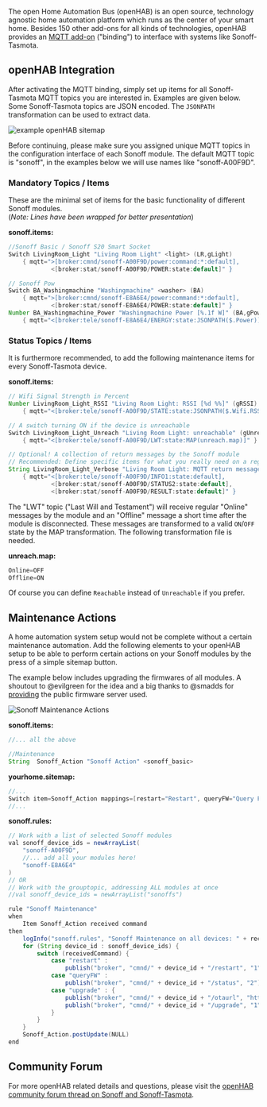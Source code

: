 The open Home Automation Bus (openHAB) is an open source, technology agnostic home automation platform which runs as the center of your smart home. Besides 150 other add-ons for all kinds of technologies, openHAB provides an [MQTT add-on](http://docs.openhab.org/addons/bindings.html) ("binding") to interface with systems like Sonoff-Tasmota.

## openHAB Integration

After activating the MQTT binding, simply set up items for all Sonoff-Tasmota MQTT topics you are interested in. Examples are given below. Some Sonoff-Tasmota topics are JSON encoded. The `JSONPATH` transformation can be used to extract data.

![example openHAB sitemap](https://community-openhab-org.s3-eu-central-1.amazonaws.com/original/2X/5/57750c6c7b6d9f18e75424fcb87ec093f70c6211.png)

Before continuing, please make sure you assigned unique MQTT topics in the configuration interface of each Sonoff module. The default MQTT topic is "sonoff", in the examples below we will use names like "sonoff-A00F9D".
 
### Mandatory Topics / Items

These are the minimal set of items for the basic functionality of different Sonoff modules.
<br /> (*Note: Lines have been wrapped for better presentation*)

**sonoff.items:**
```java
//Sonoff Basic / Sonoff S20 Smart Socket
Switch LivingRoom_Light "Living Room Light" <light> (LR,gLight)
    { mqtt=">[broker:cmnd/sonoff-A00F9D/power:command:*:default],
            <[broker:stat/sonoff-A00F9D/POWER:state:default]" }

// Sonoff Pow
Switch BA_Washingmachine "Washingmachine" <washer> (BA)
    { mqtt=">[broker:cmnd/sonoff-E8A6E4/power:command:*:default],
            <[broker:stat/sonoff-E8A6E4/POWER:state:default]" }
Number BA_Washingmachine_Power "Washingmachine Power [%.1f W]" (BA,gPower)
    { mqtt="<[broker:tele/sonoff-E8A6E4/ENERGY:state:JSONPATH($.Power)]" }
```

### Status Topics / Items

It is furthermore recommended, to add the following maintenance items for every Sonoff-Tasmota device.

**sonoff.items:** 
```java
// Wifi Signal Strength in Percent
Number LivingRoom_Light_RSSI "Living Room Light: RSSI [%d %%]" (gRSSI)
    { mqtt="<[broker:tele/sonoff-A00F9D/STATE:state:JSONPATH($.Wifi.RSSI)]" }

// A switch turning ON if the device is unreachable
Switch LivingRoom_Light_Unreach "Living Room Light: unreachable" (gUnreach)
    { mqtt="<[broker:tele/sonoff-A00F9D/LWT:state:MAP(unreach.map)]" }

// Optional! A collection of return messages by the Sonoff module
// Recommended: Define specific items for what you really need on a regular basis, use standalone MQTT client otherwise
String LivingRoom_Light_Verbose "Living Room Light: MQTT return message [%s]"
    { mqtt="<[broker:tele/sonoff-A00F9D/INFO1:state:default],
            <[broker:stat/sonoff-A00F9D/STATUS2:state:default],
            <[broker:stat/sonoff-A00F9D/RESULT:state:default]" }
```

The "LWT" topic ("Last Will and Testament") will receive regular "Online" messages by the module and an "Offline" message a short time after the module is disconnected. These messages are transformed to a valid `ON`/`OFF` state by the MAP transformation. The following transformation file is needed.

**unreach.map:**
```java
Online=OFF
Offline=ON
```

Of course you can define `Reachable` instead of `Unreachable` if you prefer. 

## Maintenance Actions

A home automation system setup would not be complete without a certain maintenance automation.
Add the following elements to your openHAB setup to be able to perform certain actions on your Sonoff modules by the press of a simple sitemap button.

The example below includes upgrading the firmwares of all modules. A shoutout to @evilgreen for the idea and a big thanks to @smadds for [providing](https://github.com/arendst/Sonoff-Tasmota/issues/19) the public firmware server used. 

![Sonoff Maintenance Actions](https://community-openhab-org.s3-eu-central-1.amazonaws.com/original/2X/9/97f0bdf6a81ffe94068e596804adf94839a5580b.png)

**sonoff.items:**
```java
//... all the above

//Maintenance
String	Sonoff_Action "Sonoff Action" <sonoff_basic>
```

**yourhome.sitemap:**
```java
//...
Switch item=Sonoff_Action mappings=[restart="Restart", queryFW="Query FW", upgrade="Upgrade FW"]
//...
```

**sonoff.rules:**
```java
// Work with a list of selected Sonoff modules
val sonoff_device_ids = newArrayList(
    "sonoff-A00F9D",
    //... add all your modules here!
    "sonoff-E8A6E4"
)
// OR
// Work with the grouptopic, addressing ALL modules at once
//val sonoff_device_ids = newArrayList("sonoffs")

rule "Sonoff Maintenance"
when
    Item Sonoff_Action received command
then 
    logInfo("sonoff.rules", "Sonoff Maintenance on all devices: " + receivedCommand)
    for (String device_id : sonoff_device_ids) {
        switch (receivedCommand) {
            case "restart" :
                publish("broker", "cmnd/" + device_id + "/restart", "1") 
            case "queryFW" :
                publish("broker", "cmnd/" + device_id + "/status", "2")
            case "upgrade" : {
                publish("broker", "cmnd/" + device_id + "/otaurl", "http://sonoff.maddox.co.uk/tasmota/sonoff.ino.bin")
                publish("broker", "cmnd/" + device_id + "/upgrade", "1")
            }
        }
    }
    Sonoff_Action.postUpdate(NULL)
end
```


## Community Forum

For more openHAB related details and questions, please visit the [openHAB community forum thread on Sonoff and Sonoff-Tasmota](https://community.openhab.org/t/itead-sonoff-switches-and-sockets-cheap-esp8266-wifi-mqtt-hardware/15024/1).